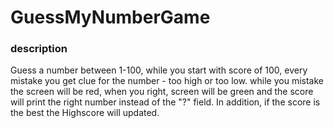 # GuessMyNumberGame
### description
Guess a number between 1-100, while you start with score of 100, every mistake you get clue for the number -
too high or too low.
while you mistake the screen will be red, when you right, screen will be green and the score will print the right number instead of the "?" field.
In addition, if the score is the best the Highscore will updated.
